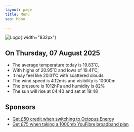 ```yaml
---
layout: page
title: Menu
seo: Menu

---
```


![Logo](/images/logo.jpg){:width="832px"}

<!-- weather_marker starts -->
## On Thursday, 07 August 2025

- The average temperature today is 19.83˚C,
- With highs of 20.95˚C and lows of 19.41˚C,
- It may feel like 20.01˚C with scattered clouds
- The wind speed is 4.12m/s and visibility is 10000m
- The pressure is 1012hPa and humidity is 82%
- The sun will rise at 04:40 and set at 19:48

<!-- weather_marker ends -->

## Sponsors

- [Get £50 credit when switching to Octopus Energy](https://bit.ly/3oD1nnS)
- [Get £75 when taking a 1000mb YouFibre broadband plan](https://aklam.io/91zWhU?)
